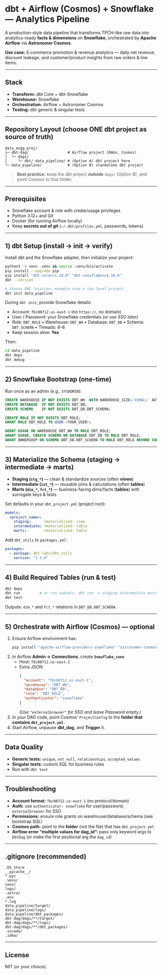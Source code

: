 # dbt + Airflow (Cosmos) + Snowflake — Analytics Pipeline

A production-style data pipeline that transforms TPCH-like raw data into analytics-ready **facts & dimensions** on **Snowflake**, orchestrated by **Apache Airflow** via **Astronomer Cosmos**.

**Use case:** E‑commerce promotion & revenue analytics — daily net revenue, discount leakage, and customer/product insights from raw orders & line items.

---

## Stack

- **Transform:** dbt Core + dbt-Snowflake  
- **Warehouse:** Snowflake  
- **Orchestration:** Airflow + Astronomer Cosmos  
- **Testing:** dbt generic & singular tests

---

## Repository Layout (choose ONE dbt project as source of truth)

```
data_engg_proj/
├─ dbt-dag/                  # Airflow project (DAGs, Cosmos)
│  └─ dags/
│     └─ dbt/ data_pipeline/ # (Option A) dbt project here
└─ data_pipeline/            # (Option B) standalone dbt project
```

> **Best practice:** keep the dbt project **outside** `dags/` (Option B), and point Cosmos to that folder.

---

## Prerequisites

- Snowflake account & role with create/usage privileges  
- Python 3.12+ and Git  
- Docker (for running Airflow locally)  
- Keep **secrets out of git** (`~/.dbt/profiles.yml`, passwords, tokens)

---

## 1) dbt Setup (install → init → verify)

Install dbt and the Snowflake adapter, then initialize your project:

```bash
python3 -m venv .venv && source .venv/bin/activate
pip install --upgrade pip
pip install "dbt-core==1.10.0" "dbt-snowflake==1.10.0"
dbt --version

# choose ONE location; example uses a top-level project
dbt init data_pipeline
```

During `dbt init`, provide Snowflake details:

- Account: `fbc00712.us-east-1` (no `https://`, no domain)  
- User / Password: your Snowflake credentials *(or use SSO later)*  
- Role: `DBT_ROLE` • Warehouse: `DBT_WH` • Database: `DBT_DB` • Schema: `DBT_SCHEMA` • Threads: 4–8  
- Keep session alive: **Yes**

Then:

```bash
cd data_pipeline
dbt deps
dbt debug
```

---

## 2) Snowflake Bootstrap (one-time)

Run once as an admin (e.g., `SYSADMIN`):

```sql
CREATE WAREHOUSE IF NOT EXISTS DBT_WH  WITH WAREHOUSE_SIZE='XSMALL' AUTO_SUSPEND=60 AUTO_RESUME=TRUE;
CREATE DATABASE  IF NOT EXISTS DBT_DB;
CREATE SCHEMA    IF NOT EXISTS DBT_DB.DBT_SCHEMA;

CREATE ROLE IF NOT EXISTS DBT_ROLE;
GRANT ROLE DBT_ROLE TO USER <YOUR_USER>;

GRANT USAGE ON WAREHOUSE DBT_WH TO ROLE DBT_ROLE;
GRANT USAGE, CREATE SCHEMA ON DATABASE DBT_DB TO ROLE DBT_ROLE;
GRANT OWNERSHIP ON SCHEMA DBT_DB.DBT_SCHEMA TO ROLE DBT_ROLE REVOKE CURRENT GRANTS;
```

---

## 3) Materialize the Schema (staging → intermediate → marts)

- **Staging (`stg_*`)** — clean & standardize sources (often **views**)  
- **Intermediate (`int_*`)** — reusable joins & calculations (often **tables**)  
- **Marts (`dim_*`, `fct_*`)** — business-facing dims/facts (**tables**) with surrogate keys & tests

Set defaults in your `dbt_project.yml` (project root):

```yaml
models:
  <project_name>:
    staging:      +materialized: view
    intermediate: +materialized: table
    marts:        +materialized: table
```

Add `dbt_utils` to `packages.yml`:

```yaml
packages:
  - package: dbt-labs/dbt_utils
    version: "1.3.0"
```

---

## 4) Build Required Tables (run & test)

```bash
dbt deps
dbt run         # or run subsets: dbt run -s staging intermediate marts
dbt test
```

Outputs: `dim_*` and `fct_*` relations in `DBT_DB.DBT_SCHEMA`.

---

## 5) Orchestrate with Airflow (Cosmos) — optional

1. Ensure Airflow environment has:
   ```bash
   pip install "apache-airflow-providers-snowflake" "astronomer-cosmos>=1.9,<2" "dbt-snowflake==1.10.0"
   ```
2. In Airflow **Admin → Connections**, create **`Snowflake_conn`**  
   - Host: `fbc00712.us-east-1`  
   - Extra JSON:
     ```json
     {
       "account": "fbc00712.us-east-1",
       "warehouse": "DBT_WH",
       "database": "DBT_DB",
       "role": "DBT_ROLE",
       "authenticator": "snowflake"
     }
     ```
     *(Use `"externalbrowser"` for SSO and leave Password empty.)*
3. In your DAG code, point Cosmos’ `ProjectConfig` to the **folder that contains `dbt_project.yml`**.  
4. Start Airflow, unpause **dbt_dag**, and **Trigger** it.

---

## Data Quality

- **Generic tests:** `unique`, `not_null`, `relationships`, `accepted_values`  
- **Singular tests:** custom SQL for business rules  
- Run with `dbt test`

---

## Troubleshooting

- **Account format:** `fbc00712.us-east-1` (no protocol/domain)  
- **Auth:** use `authenticator: snowflake` for user/password; `externalbrowser` for SSO  
- **Permissions:** ensure role grants on warehouse/database/schema (see bootstrap SQL)  
- **Cosmos path:** point to the **folder** (not the file) that has `dbt_project.yml`  
- **Airflow error “multiple values for dag_id”:** pass only keyword args to `DbtDag` (or make the first positional arg the `dag_id`)

---

## .gitignore (recommended)

```
.DS_Store
__pycache__/
*.pyc
.venv/
venv/
logs/
.astro/
.env
*.log
data_pipeline/target/
data_pipeline/logs/
data_pipeline/dbt_packages/
dbt-dag/dags/**/target/
dbt-dag/dags/**/logs/
dbt-dag/dags/**/dbt_packages/
.vscode/
.idea/
```

---

## License

MIT (or your choice).
